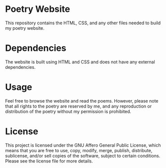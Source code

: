 # Poetry Website

This repository contains the HTML, CSS, and any other files needed to build my poetry website.

# Dependencies

The website is built using HTML and CSS and does not have any external dependencies.

# Usage

Feel free to browse the website and read the poems. However, please note that all rights to the poetry are reserved by me, and any reproduction or distribution of the poetry without my permission is prohibited.

# License

This project is licensed under the GNU Affero General Public License, which means that you are free to use, copy, modify, merge, publish, distribute, sublicense, and/or sell copies of the software, subject to certain conditions. Please see the license file for more details. 
